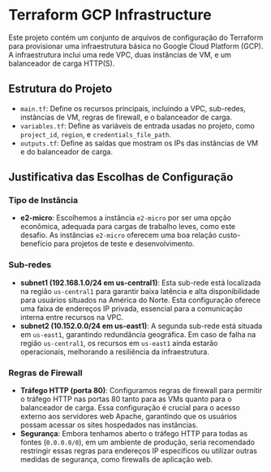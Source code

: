 # Terraform GCP Infrastructure

Este projeto contém um conjunto de arquivos de configuração do Terraform para provisionar uma infraestrutura básica no Google Cloud Platform (GCP). A infraestrutura inclui uma rede VPC, duas instâncias de VM, e um balanceador de carga HTTP(S).

## Estrutura do Projeto

- `main.tf`: Define os recursos principais, incluindo a VPC, sub-redes, instâncias de VM, regras de firewall, e o balanceador de carga.
- `variables.tf`: Define as variáveis de entrada usadas no projeto, como `project_id`, `region`, e `credentials_file_path`.
- `outputs.tf`: Define as saídas que mostram os IPs das instâncias de VM e do balanceador de carga.

## Justificativa das Escolhas de Configuração

### Tipo de Instância

- **e2-micro**: Escolhemos a instância `e2-micro` por ser uma opção econômica, adequada para cargas de trabalho leves, como este desafio. As instâncias `e2-micro` oferecem uma boa relação custo-benefício para projetos de teste e desenvolvimento.

### Sub-redes

- **subnet1 (192.168.1.0/24 em us-central1)**: Esta sub-rede está localizada na região `us-central1` para garantir baixa latência e alta disponibilidade para usuários situados na América do Norte. Esta configuração oferece uma faixa de endereços IP privada, essencial para a comunicação interna entre recursos na VPC.
- **subnet2 (10.152.0.0/24 em us-east1)**: A segunda sub-rede está situada em `us-east1`, garantindo redundância geográfica. Em caso de falha na região `us-central1`, os recursos em `us-east1` ainda estarão operacionais, melhorando a resiliência da infraestrutura.

### Regras de Firewall

- **Tráfego HTTP (porta 80)**: Configuramos regras de firewall para permitir o tráfego HTTP nas portas 80 tanto para as VMs quanto para o balanceador de carga. Essa configuração é crucial para o acesso externo aos servidores web Apache, garantindo que os usuários possam acessar os sites hospedados nas instâncias.
- **Segurança**: Embora tenhamos aberto o tráfego HTTP para todas as fontes (`0.0.0.0/0`), em um ambiente de produção, seria recomendado restringir essas regras para endereços IP específicos ou utilizar outras medidas de segurança, como firewalls de aplicação web.
